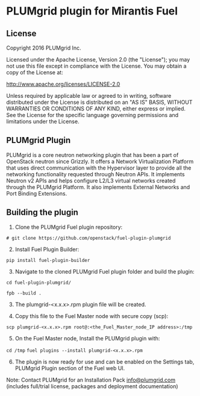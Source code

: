 PLUMgrid plugin for Mirantis Fuel
=================================

License
-------
Copyright 2016 PLUMgrid Inc.

Licensed under the Apache License, Version 2.0 (the "License");
you may not use this file except in compliance with the License.
You may obtain a copy of the License at:

http://www.apache.org/licenses/LICENSE-2.0

Unless required by applicable law or agreed to in writing, software
distributed under the License is distributed on an "AS IS" BASIS,
WITHOUT WARRANTIES OR CONDITIONS OF ANY KIND, either express or implied.
See the License for the specific language governing permissions and
limitations under the License.

PLUMgrid Plugin
---------------
PLUMgrid is a core neutron networking plugin that has been a part of OpenStack
neutron since Grizzly. It offers a Network Virtualization Platform that uses
direct communication with the Hypervisor layer to provide all the networking
functionality requested through Neutron APIs. It implements Neutron v2 APIs
and helps configure L2/L3 virtual networks created through the PLUMgrid Platform.
It also implements External Networks and Port Binding Extensions.

Building the plugin
-------------------
1. Clone the PLUMgrid Fuel plugin repository:

 ``# git clone https://github.com/openstack/fuel-plugin-plumgrid``

2. Install Fuel Plugin Builder:

 ``pip install fuel-plugin-builder``

3. Navigate to the cloned PLUMgrid Fuel plugin folder and build the plugin:

 ``cd fuel-plugin-plumgrid/``

 ``fpb --build .``

3. The plumgrid-<x.x.x>.rpm plugin file will be created.

4. Copy this file to the Fuel Master node with secure copy (scp):

 ``scp plumgrid-<x.x.x>.rpm root@:<the_Fuel_Master_node_IP address>:/tmp``

5. On the Fuel Master node, Install the PLUMgrid plugin with:

 ``cd /tmp``
 ``fuel plugins --install plumgrid-<x.x.x>.rpm``

6. The plugin is now ready for use and can be enabled on the Settings tab, PLUMgrid Plugin section
   of the Fuel web UI.

Note: Contact PLUMgrid for an Installation Pack info@plumgrid.com
(includes full/trial license, packages and deployment documentation)

